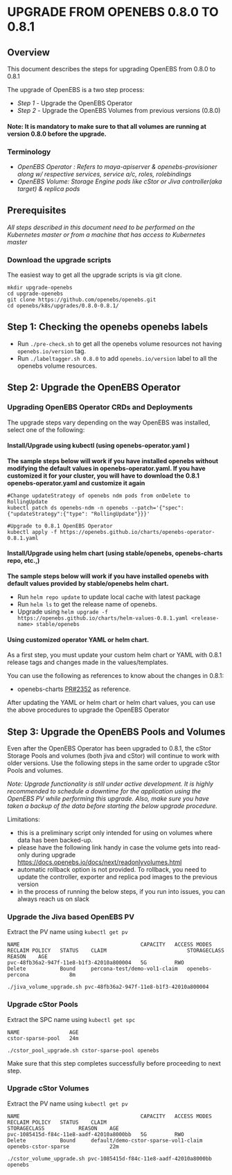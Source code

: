 # UPGRADE FROM OPENEBS 0.8.0 TO 0.8.1

## Overview

This document describes the steps for upgrading OpenEBS from 0.8.0 to 0.8.1 

The upgrade of OpenEBS is a two step process: 
- *Step 1* - Upgrade the OpenEBS Operator 
- *Step 2* - Upgrade the OpenEBS Volumes from previous versions (0.8.0) 

#### Note: It is mandatory to make sure to that all volumes are running at version 0.8.0 before the upgrade.

### Terminology
- *OpenEBS Operator : Refers to maya-apiserver & openebs-provisioner along w/ respective services, service a/c, roles, rolebindings*
- *OpenEBS Volume: Storage Engine pods like cStor or Jiva controller(aka target) & replica pods*

## Prerequisites

*All steps described in this document need to be performed on the Kubernetes master or from a machine that has access to Kubernetes master*

### Download the upgrade scripts

The easiest way to get all the upgrade scripts is via git clone.

```
mkdir upgrade-openebs
cd upgrade-openebs
git clone https://github.com/openebs/openebs.git
cd openebs/k8s/upgrades/0.8.0-0.8.1/
```

## Step 1: Checking the openebs openebs labels

- Run `./pre-check.sh` to get all the openebs volume resources not having `openebs.io/version` tag.
- Run `./labeltagger.sh 0.8.0` to add `openebs.io/version` label to all the openebs volume resources.

## Step 2: Upgrade the OpenEBS Operator

### Upgrading OpenEBS Operator CRDs and Deployments

The upgrade steps vary depending on the way OpenEBS was installed, select one of the following:

#### Install/Upgrade using kubectl (using openebs-operator.yaml )

**The sample steps below will work if you have installed openebs without modifying the default values in openebs-operator.yaml. If you have customized it for your cluster, you will have to download the 0.8.1 openebs-operator.yaml and customize it again**

```
#Change updateStrategy of openebs ndm pods from onDelete to RollingUpdate
kubectl patch ds openebs-ndm -n openebs --patch='{"spec":{"updateStrategy":{"type": "RollingUpdate"}}}'

#Upgrade to 0.8.1 OpenEBS Operator
kubectl apply -f https://openebs.github.io/charts/openebs-operator-0.8.1.yaml
```

#### Install/Upgrade using helm chart (using stable/openebs, openebs-charts repo, etc.,) 

**The sample steps below will work if you have installed openebs with default values provided by stable/openebs helm chart.**

- Run `helm repo update` to update local cache with latest package
- Run `helm ls` to get the release name of openebs. 
- Upgrade using `helm upgrade -f https://openebs.github.io/charts/helm-values-0.8.1.yaml <release-name> stable/openebs`

#### Using customized operator YAML or helm chart.
As a first step, you must update your custom helm chart or YAML with 0.8.1 release tags and changes made in the values/templates. 

You can use the following as references to know about the changes in 0.8.1: 
- openebs-charts [PR#2352](https://github.com/openebs/openebs/pull/2352) as reference.

After updating the YAML or helm chart or helm chart values, you can use the above procedures to upgrade the OpenEBS Operator

## Step 3: Upgrade the OpenEBS Pools and Volumes

Even after the OpenEBS Operator has been upgraded to 0.8.1, the cStor Storage Pools and volumes (both jiva and cStor)  will continue to work with older versions. Use the following steps in the same order to upgrade cStor Pools and volumes.

*Note: Upgrade functionality is still under active development. It is highly recommended to schedule a downtime for the application using the OpenEBS PV while performing this upgrade. Also, make sure you have taken a backup of the data before starting the below upgrade procedure.*

Limitations:
- this is a preliminary script only intended for using on volumes where data has been backed-up.
- please have the following link handy in case the volume gets into read-only during upgrade 
  https://docs.openebs.io/docs/next/readonlyvolumes.html
- automatic rollback option is not provided. To rollback, you need to update the controller, exporter and replica pod images to the previous version
- in the process of running the below steps, if you run into issues, you can always reach us on slack


### Upgrade the Jiva based OpenEBS PV 

Extract the PV name using `kubectl get pv`

```
NAME                                       CAPACITY   ACCESS MODES   RECLAIM POLICY   STATUS    CLAIM                          STORAGECLASS      REASON    AGE
pvc-48fb36a2-947f-11e8-b1f3-42010a800004   5G         RWO            Delete           Bound     percona-test/demo-vol1-claim   openebs-percona             8m
```

```
./jiva_volume_upgrade.sh pvc-48fb36a2-947f-11e8-b1f3-42010a800004
```

### Upgrade cStor Pools

Extract the SPC name using `kubectl get spc`

```
NAME                AGE
cstor-sparse-pool   24m
```

```
./cstor_pool_upgrade.sh cstor-sparse-pool openebs
```
Make sure that this step completes successfully before proceeding to next step.


### Upgrade cStor Volumes

Extract the PV name using `kubectl get pv`

```
NAME                                       CAPACITY   ACCESS MODES   RECLAIM POLICY   STATUS    CLAIM                                  STORAGECLASS           REASON    AGE
pvc-1085415d-f84c-11e8-aadf-42010a8000bb   5G         RWO            Delete           Bound     default/demo-cstor-sparse-vol1-claim   openebs-cstor-sparse             22m
```

```
./cstor_volume_upgrade.sh pvc-1085415d-f84c-11e8-aadf-42010a8000bb openebs
```
